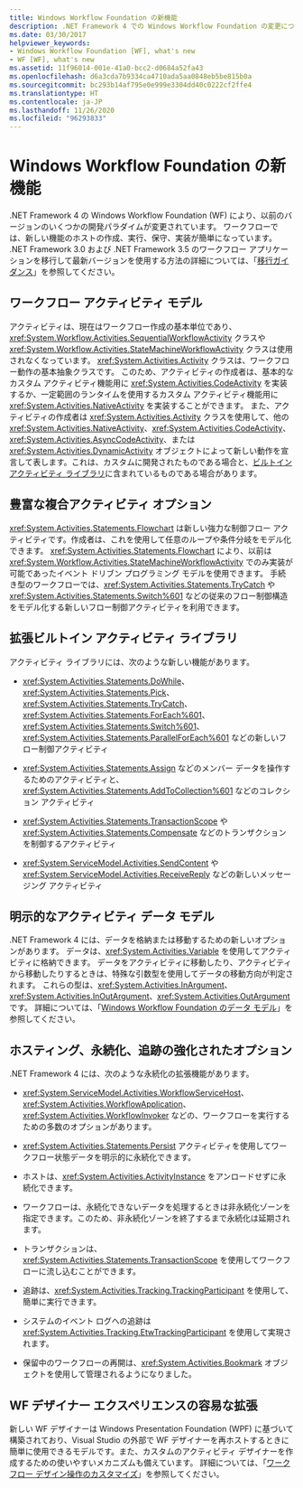 ```yaml
---
title: Windows Workflow Foundation の新機能
description: .NET Framework 4 での Windows Workflow Foundation の変更について説明します。 ワークフローは、作成、実行、保守が簡単になっています。
ms.date: 03/30/2017
helpviewer_keywords:
- Windows Workflow Foundation [WF], what's new
- WF [WF], what's new
ms.assetid: 11f96014-001e-41a0-bcc2-d0684a52fa43
ms.openlocfilehash: d6a3cda7b9334ca4710ada5aa0848eb5be815b0a
ms.sourcegitcommit: bc293b14af795e0e999e3304dd40c0222cf2ffe4
ms.translationtype: HT
ms.contentlocale: ja-JP
ms.lasthandoff: 11/26/2020
ms.locfileid: "96293833"
---
```

# <a name="whats-new-in-windows-workflow-foundation"></a>Windows Workflow Foundation の新機能

.NET Framework 4 の Windows Workflow Foundation (WF) により、以前のバージョンのいくつかの開発パラダイムが変更されています。 ワークフローでは、新しい機能のホストの作成、実行、保守、実装が簡単になっています。 .NET Framework 3.0 および .NET Framework 3.5 のワークフロー アプリケーションを移行して最新バージョンを使用する方法の詳細については、「[移行ガイダンス](migration-guidance.md)」を参照してください。

## <a name="workflow-activity-model"></a>ワークフロー アクティビティ モデル

 アクティビティは、現在はワークフロー作成の基本単位であり、<xref:System.Workflow.Activities.SequentialWorkflowActivity> クラスや <xref:System.Workflow.Activities.StateMachineWorkflowActivity> クラスは使用されなくなっています。 <xref:System.Activities.Activity> クラスは、ワークフロー動作の基本抽象クラスです。 このため、アクティビティの作成者は、基本的なカスタム アクティビティ機能用に <xref:System.Activities.CodeActivity> を実装するか、一定範囲のランタイムを使用するカスタム アクティビティ機能用に <xref:System.Activities.NativeActivity> を実装することができます。 また、アクティビティの作成者は <xref:System.Activities.Activity> クラスを使用して、他の <xref:System.Activities.NativeActivity>、<xref:System.Activities.CodeActivity>、<xref:System.Activities.AsyncCodeActivity>、または <xref:System.Activities.DynamicActivity> オブジェクトによって新しい動作を宣言して表します。これは、カスタムに開発されたものである場合と、[ビルトイン アクティビティ ライブラリ](net-framework-4-5-built-in-activity-library.md)に含まれているものである場合があります。

## <a name="rich-composite-activity-options"></a>豊富な複合アクティビティ オプション

 <xref:System.Activities.Statements.Flowchart> は新しい強力な制御フロー アクティビティです。作成者は、これを使用して任意のループや条件分岐をモデル化できます。 <xref:System.Activities.Statements.Flowchart> により、以前は <xref:System.Workflow.Activities.StateMachineWorkflowActivity> でのみ実装が可能であったイベント ドリブン プログラミング モデルを使用できます。 手続き型のワークフローでは、<xref:System.Activities.Statements.TryCatch> や <xref:System.Activities.Statements.Switch%601> などの従来のフロー制御構造をモデル化する新しいフロー制御アクティビティを利用できます。

## <a name="expanded-built-in-activity-library"></a>拡張ビルトイン アクティビティ ライブラリ

 アクティビティ ライブラリには、次のような新しい機能があります。

- <xref:System.Activities.Statements.DoWhile>、<xref:System.Activities.Statements.Pick>、<xref:System.Activities.Statements.TryCatch>、<xref:System.Activities.Statements.ForEach%601>、<xref:System.Activities.Statements.Switch%601>、<xref:System.Activities.Statements.ParallelForEach%601> などの新しいフロー制御アクティビティ

- <xref:System.Activities.Statements.Assign> などのメンバー データを操作するためのアクティビティと、<xref:System.Activities.Statements.AddToCollection%601> などのコレクション アクティビティ

- <xref:System.Activities.Statements.TransactionScope> や <xref:System.Activities.Statements.Compensate> などのトランザクションを制御するアクティビティ

- <xref:System.ServiceModel.Activities.SendContent> や <xref:System.ServiceModel.Activities.ReceiveReply> などの新しいメッセージング アクティビティ

## <a name="explicit-activity-data-model"></a>明示的なアクティビティ データ モデル

 .NET Framework 4 には、データを格納または移動するための新しいオプションがあります。 データは、<xref:System.Activities.Variable> を使用してアクティビティに格納できます。 データをアクティビティに移動したり、アクティビティから移動したりするときは、特殊な引数型を使用してデータの移動方向が判定されます。 これらの型は、<xref:System.Activities.InArgument>、<xref:System.Activities.InOutArgument>、<xref:System.Activities.OutArgument>です。 詳細については、「[Windows Workflow Foundation のデータ モデル](data-model.md)」を参照してください。

## <a name="enhanced-hosting-persistence-and-tracking-options"></a>ホスティング、永続化、追跡の強化されたオプション

 .NET Framework 4 には、次のような永続化の拡張機能があります。

- <xref:System.ServiceModel.Activities.WorkflowServiceHost>、<xref:System.Activities.WorkflowApplication>、<xref:System.Activities.WorkflowInvoker> などの、ワークフローを実行するための多数のオプションがあります。

- <xref:System.Activities.Statements.Persist> アクティビティを使用してワークフロー状態データを明示的に永続化できます。

- ホストは、<xref:System.Activities.ActivityInstance> をアンロードせずに永続化できます。

- ワークフローは、永続化できないデータを処理するときは非永続化ゾーンを指定できます。このため、非永続化ゾーンを終了するまで永続化は延期されます。

- トランザクションは、<xref:System.Activities.Statements.TransactionScope> を使用してワークフローに流し込むことができます。

- 追跡は、<xref:System.Activities.Tracking.TrackingParticipant> を使用して、簡単に実行できます。

- システムのイベント ログへの追跡は <xref:System.Activities.Tracking.EtwTrackingParticipant> を使用して実現されます。

- 保留中のワークフローの再開は、<xref:System.Activities.Bookmark> オブジェクトを使用して管理されるようになりました。

## <a name="easier-ability-to-extend-wf-designer-experience"></a>WF デザイナー エクスペリエンスの容易な拡張

 新しい WF デザイナーは Windows Presentation Foundation (WPF) に基づいて構築されており、Visual Studio の外部で WF デザイナーを再ホストするときに簡単に使用できるモデルです。また、カスタムのアクティビティ デザイナーを作成するための使いやすいメカニズムも備えています。 詳細については、「[ワークフロー デザイン操作のカスタマイズ](customizing-the-workflow-design-experience.md)」を参照してください。
